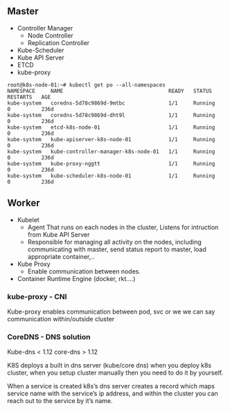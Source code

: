 ## Master
- Controller Manager
    - Node Controller
    - Replication Controller
- Kube-Scheduler
- Kube API Server
- ETCD
- kube-proxy

```
root@k8s-node-01:~# kubectl get po --all-namespaces
NAMESPACE     NAME                                  READY   STATUS    RESTARTS   AGE
kube-system   coredns-5d78c9869d-9mtbc              1/1     Running   0          236d
kube-system   coredns-5d78c9869d-dht9l              1/1     Running   0          236d
kube-system   etcd-k8s-node-01                      1/1     Running   0          236d
kube-system   kube-apiserver-k8s-node-01            1/1     Running   0          236d
kube-system   kube-controller-manager-k8s-node-01   1/1     Running   0          236d
kube-system   kube-proxy-nggtt                      1/1     Running   0          236d
kube-system   kube-scheduler-k8s-node-01            1/1     Running   0          236d
```


## Worker
- Kubelet
	- Agent That runs on each nodes in the cluster, Listens for intruction from Kube API Server
	- Responsible for managing all activity on the nodes, including communicating with master, send status report to master, load appropriate container,..
- Kube Proxy
	- Enable communication between nodes.
- Container Runtime Engine (docker, rkt….)



### kube-proxy - CNI
Kube-proxy enables communication between pod, svc or we we can say communication within/outside cluster

### CoreDNS - DNS solution
Kube-dns < 1.12
core-dns > 1.12

K8S deploys a built in dns server (kube/core dns) when you deploy k8s cluster, when you setup cluster manually then you need to do it by yourself.

When a service is created k8s’s dns server creates a record which maps service name with the service’s ip address, and within the cluster you can reach out to the service by it’s name.